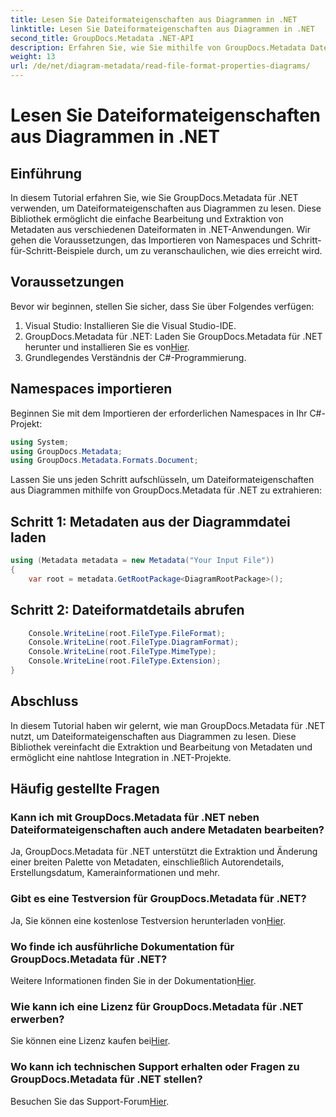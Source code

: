 ```yaml
---
title: Lesen Sie Dateiformateigenschaften aus Diagrammen in .NET
linktitle: Lesen Sie Dateiformateigenschaften aus Diagrammen in .NET
second_title: GroupDocs.Metadata .NET-API
description: Erfahren Sie, wie Sie mithilfe von GroupDocs.Metadata Dateiformateigenschaften aus Diagrammen in .NET lesen. Extrahieren Sie mühelos detaillierte Metadaten.
weight: 13
url: /de/net/diagram-metadata/read-file-format-properties-diagrams/
---
```


# Lesen Sie Dateiformateigenschaften aus Diagrammen in .NET

## Einführung
In diesem Tutorial erfahren Sie, wie Sie GroupDocs.Metadata für .NET verwenden, um Dateiformateigenschaften aus Diagrammen zu lesen. Diese Bibliothek ermöglicht die einfache Bearbeitung und Extraktion von Metadaten aus verschiedenen Dateiformaten in .NET-Anwendungen. Wir gehen die Voraussetzungen, das Importieren von Namespaces und Schritt-für-Schritt-Beispiele durch, um zu veranschaulichen, wie dies erreicht wird.

## Voraussetzungen
Bevor wir beginnen, stellen Sie sicher, dass Sie über Folgendes verfügen:
1. Visual Studio: Installieren Sie die Visual Studio-IDE.
2.  GroupDocs.Metadata für .NET: Laden Sie GroupDocs.Metadata für .NET herunter und installieren Sie es von[Hier](https://releases.groupdocs.com/metadata/net/).
3. Grundlegendes Verständnis der C#-Programmierung.

## Namespaces importieren
Beginnen Sie mit dem Importieren der erforderlichen Namespaces in Ihr C#-Projekt:
```csharp
using System;
using GroupDocs.Metadata;
using GroupDocs.Metadata.Formats.Document;
```

Lassen Sie uns jeden Schritt aufschlüsseln, um Dateiformateigenschaften aus Diagrammen mithilfe von GroupDocs.Metadata für .NET zu extrahieren:
## Schritt 1: Metadaten aus der Diagrammdatei laden
```csharp
using (Metadata metadata = new Metadata("Your Input File"))
{
    var root = metadata.GetRootPackage<DiagramRootPackage>();
```
## Schritt 2: Dateiformatdetails abrufen
```csharp
    Console.WriteLine(root.FileType.FileFormat);
    Console.WriteLine(root.FileType.DiagramFormat);
    Console.WriteLine(root.FileType.MimeType);
    Console.WriteLine(root.FileType.Extension);
}
```

## Abschluss
In diesem Tutorial haben wir gelernt, wie man GroupDocs.Metadata für .NET nutzt, um Dateiformateigenschaften aus Diagrammen zu lesen. Diese Bibliothek vereinfacht die Extraktion und Bearbeitung von Metadaten und ermöglicht eine nahtlose Integration in .NET-Projekte.

## Häufig gestellte Fragen
### Kann ich mit GroupDocs.Metadata für .NET neben Dateiformateigenschaften auch andere Metadaten bearbeiten?
Ja, GroupDocs.Metadata für .NET unterstützt die Extraktion und Änderung einer breiten Palette von Metadaten, einschließlich Autorendetails, Erstellungsdatum, Kamerainformationen und mehr.
### Gibt es eine Testversion für GroupDocs.Metadata für .NET?
 Ja, Sie können eine kostenlose Testversion herunterladen von[Hier](https://releases.groupdocs.com/).
### Wo finde ich ausführliche Dokumentation für GroupDocs.Metadata für .NET?
 Weitere Informationen finden Sie in der Dokumentation[Hier](https://tutorials.groupdocs.com/metadata/net/).
### Wie kann ich eine Lizenz für GroupDocs.Metadata für .NET erwerben?
 Sie können eine Lizenz kaufen bei[Hier](https://purchase.groupdocs.com/buy).
### Wo kann ich technischen Support erhalten oder Fragen zu GroupDocs.Metadata für .NET stellen?
 Besuchen Sie das Support-Forum[Hier](https://forum.groupdocs.com/c/metadata/14).